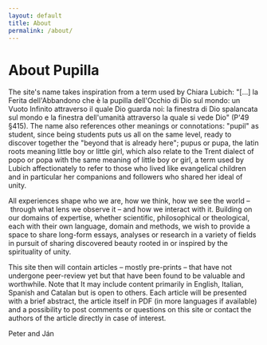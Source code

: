 ```yaml
---
layout: default
title: About
permalink: /about/
---
```


# About Pupilla

The site's name takes inspiration from a term used by Chiara Lubich: "[…] la Ferita dell'Abbandono che è la pupilla dell'Occhio di Dio sul mondo: un Vuoto Infinito attraverso il quale Dio guarda noi: la finestra di Dio spalancata sul mondo e la finestra dell'umanità attraverso la quale si vede Dio" (P'49 §415). The name also references other meanings or connotations: "pupil" as student, since being students puts us all on the same level, ready to discover together the "beyond that is already here"; pupus or pupa, the latin roots meaning little boy or little girl, which also relate to the Trent dialect of popo or popa with the same meaning of little boy or girl, a term used by Lubich affectionately to refer to those who lived like evangelical children and in particular her companions and followers who shared her ideal of unity.

All experiences shape who we are, how we think, how we see the world – through what lens we observe it – and how we interact with it. Building on our domains of expertise, whether scientific, philosophical or theological, each with their own language, domain and methods, we wish to provide a space to share long-form essays, analyses or research in a variety of fields in pursuit of sharing discovered beauty rooted in or inspired by the spirituality of unity.

This site then will contain articles – mostly pre-prints – that have not undergone peer-review yet but that have been found to be valuable and worthwhile. Note that It may include content primarily in English, Italian, Spanish and Catalan but is open to others. Each article will be presented with a brief abstract, the article itself in PDF (in more languages if available) and a possibility to post comments or questions on this site or contact the authors of the article directly in case of interest.

Peter and Ján